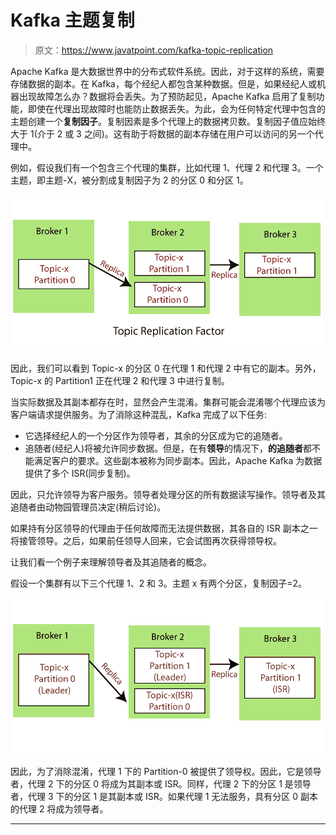 # Kafka 主题复制

> 原文：<https://www.javatpoint.com/kafka-topic-replication>

Apache Kafka 是大数据世界中的分布式软件系统。因此，对于这样的系统，需要存储数据的副本。在 Kafka，每个经纪人都包含某种数据。但是，如果经纪人或机器出现故障怎么办？数据将会丢失。为了预防起见，Apache Kafka 启用了复制功能，即使在代理出现故障时也能防止数据丢失。为此，会为任何特定代理中包含的主题创建一个**复制因子**。复制因素是多个代理上的数据拷贝数。复制因子值应始终大于 1(介于 2 或 3 之间)。这有助于将数据的副本存储在用户可以访问的另一个代理中。

例如，假设我们有一个包含三个代理的集群，比如代理 1、代理 2 和代理 3。一个主题，即主题-X，被分割成复制因子为 2 的分区 0 和分区 1。

![Kafka Topic Replication](img/b0a86598310e08dd9c3b40ccbb40effe.png)

因此，我们可以看到 Topic-x 的分区 0 在代理 1 和代理 2 中有它的副本。另外，Topic-x 的 Partition1 正在代理 2 和代理 3 中进行复制。

当实际数据及其副本都存在时，显然会产生混淆。集群可能会混淆哪个代理应该为客户端请求提供服务。为了消除这种混乱，Kafka 完成了以下任务:

*   它选择经纪人的一个分区作为领导者，其余的分区成为它的追随者。
*   追随者(经纪人)将被允许同步数据。但是，在有**领导**的情况下，**的追随者**都不能满足客户的要求。这些副本被称为同步副本。因此，Apache Kafka 为数据提供了多个 ISR(同步复制)。

因此，只允许领导为客户服务。领导者处理分区的所有数据读写操作。领导者及其追随者由动物园管理员决定(稍后讨论)。

如果持有分区领导的代理由于任何故障而无法提供数据，其各自的 ISR 副本之一将接管领导。之后，如果前任领导人回来，它会试图再次获得领导权。

让我们看一个例子来理解领导者及其追随者的概念。

假设一个集群有以下三个代理 1、2 和 3。主题 x 有两个分区，复制因子=2。

![Kafka Topic Replication](img/865119bd5585061855415b891ada3d6b.png)

因此，为了消除混淆，代理 1 下的 Partition-0 被提供了领导权。因此，它是领导者，代理 2 下的分区 0 将成为其副本或 ISR。同样，代理 2 下的分区 1 是领导者，代理 3 下的分区 1 是其副本或 ISR。如果代理 1 无法服务，具有分区 0 副本的代理 2 将成为领导者。

* * *